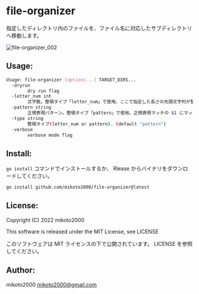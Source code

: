 # file-organizer

指定したディレクトリ内のファイルを、ファイル名に対応したサブディレクトリへ移動します。

![file-organizer_002](https://user-images.githubusercontent.com/345832/201456013-98ce1deb-a644-4d20-b22e-bb17f895cc94.gif)

## Usage:

```sh
Usage: file-organizer [options...] TARGET_DIRS...
  -dryrun
        dry run flag
  -letter_num int
        文字数。整頓タイプ「letter_num」で使用。ここで指定した長さの先頭文字列が整頓先ディレクトリになります (default 8)
  -pattern string
        正規表現パターン。整頓タイプ「pattern」で使用。正規表現マッチの $1 にマッチする文字列が整頓先ディレクトリになります (default "^(.*?)_")
  -type string
        整頓タイプ(letter_num or pattern). (default "pattern")
  -verbose
        verbose mode flag
```

## Install:

`go install` コマンドでインストールするか、 Rlease からバイナリをダウンロードしてください。

```sh
go install github.com/mikoto2000/file-organizer@latest
```

## License:

Copyright (C) 2022 mikoto2000

This software is released under the MIT License, see LICENSE

このソフトウェアは MIT ライセンスの下で公開されています。 LICENSE を参照してください。


## Author:

mikoto2000 <mikoto2000@gmail.com>

